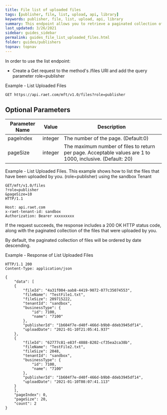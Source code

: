 ```yaml
---
title: File list of uploaded files
tags: [publisher, file, list, upload, api, library]
keywords: publisher, file, list, upload, api, library
summary: This endpoint allows you to retrieve a paginated collection of the files that have been uploaded by you.
last_updated: 3/26/2021
sidebar: guides_sidebar
permalink: guides_file_list_uploaded_files.html
folder: guides/publishers
topnav: topnav
---
```


In order to use the list endpoint:

- Create a Get request to the method's /files URI and add the query parameter role=publisher

Example - List Uploaded Files

```text
GET https://api.raet.com/mft/v1.0/files?role=publisher
```

## Optional Parameters

| Parameter Name | Value   | Description                                                                                               |
| -------------- | ------- | --------------------------------------------------------------------------------------------------------- |
| pageIndex      | integer | The number of the page. (Default:0)                                                                       |
| pageSize       | integer | The maximum number of files to return per page. Acceptable values are 1 to 1000, inclusive. (Default: 20) |

Example - List Uploaded Files. This example shows how to list the files that have been uploaded by you. (role=publisher) using the sandbox Tenant

```text
GET/mft/v1.0/files
?role=publisher
&pageSize=10
HTTP/1.1

Host: api.raet.com
x-raet-tenant-id: sandbox
Authorization: Bearer xxxxxxxxx
```

If the request succeeds, the response includes a 200 OK HTTP status code, along with the paginated collection of the files that were uploaded by you.

By default, the paginated collection of files will be ordered by date descending.

Example - Response of List Uploaded Files

```text
HTTP/1.1 200
Content-Type: application/json

{
    "data": [
    {
        "fileId": "4a31f004-aab8-4419-9072-077c35074553",
        "fileName": "TestFile1.txt",
        "fileSize": 209715222,
        "tenantId": "sandbox",
        "businessType": {
            "id": 7100,
            "name": "7100"
        },
        "publisherId": "1b604f7e-d40f-466d-b9b0-ddeb3945df14",
        "uploadDate": "2021-01-10T21:05:41.937"
    },
    {
        "fileId": "62777c81-e83f-4888-8202-cf35ea2ca38b",
        "fileName": "TestFile2.txt",
        "fileSize": 2048,
        "tenantId": "sandbox",
        "businessType": {
            "id": 7100,
            "name": "7100"
        },
        "publisherId": "1b604f7e-d40f-466d-b9b0-ddeb3945df14",
        "uploadDate": "2021-01-10T08:07:41.113"
    }
    ],
    "pageIndex": 0,
    "pageSize": 20,
    "count": 2
}
```
